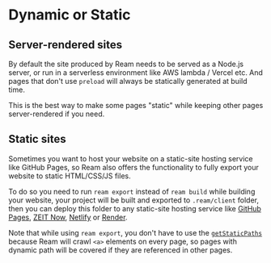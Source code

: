 # Dynamic or Static

## Server-rendered sites

By default the site produced by Ream needs to be served as a Node.js server, or run in a serverless environment like AWS lambda / Vercel etc. And pages that don't use `preload` will always be statically generated at build time.

This is the best way to make some pages "static" while keeping other pages server-rendered if you need.

## Static sites

Sometimes you want to host your website on a static-site hosting service like GitHub Pages, so Ream also offers the functionality to fully export your website to static HTML/CSS/JS files.

To do so you need to run `ream export` instead of `ream build` while building your website, your project will be built and exported to `.ream/client` folder, then you can deploy this folder to any static-site hosting service like [GitHub Pages](https://pages.github.com), [ZEIT Now](https://zeit.co), [Netlify](https://netlify.com) or [Render](https://render.com).

Note that while using `ream export`, you don't have to use the [`getStaticPaths`](/docs/data-fetching#static-preload-with-dynamic-routes) because Ream will crawl `<a>` elements on every page, so pages with dynamic path will be covered if they are referenced in other pages.
